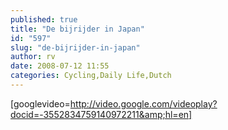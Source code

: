 ```yaml
---
published: true
title: "De bijrijder in Japan"
id: "597"
slug: "de-bijrijder-in-japan"
author: rv
date: 2008-07-12 11:55
categories: Cycling,Daily Life,Dutch
---
```

[googlevideo=http://video.google.com/videoplay?docid=-3552834759140972211&amp;hl=en]